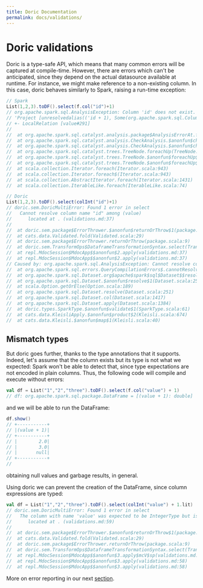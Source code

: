 ```yaml
---
title: Doric Documentation
permalink: docs/validations/
---
```



# Doric validations

Doric is a type-safe API, which means that many common errors will be captured at compile-time. However, there
are errors which can't be anticipated, since they depend on the actual datasource available at runtime. For instance, 
we might make reference to a non-existing column. In this case, doric behaves similarly to Spark,
raising a run-time exception: 

```scala
// Spark
List(1,2,3).toDF().select(f.col("id")+1)
// org.apache.spark.sql.AnalysisException: Column 'id' does not exist. Did you mean one of the following? [value];
// 'Project [unresolvedalias(('id + 1), Some(org.apache.spark.sql.Column$$Lambda$4152/0x000000010184f840@2d8fb7d1))]
// +- LocalRelation [value#291]
// 
// 	at org.apache.spark.sql.catalyst.analysis.package$AnalysisErrorAt.failAnalysis(package.scala:54)
// 	at org.apache.spark.sql.catalyst.analysis.CheckAnalysis.$anonfun$checkAnalysis$7(CheckAnalysis.scala:199)
// 	at org.apache.spark.sql.catalyst.analysis.CheckAnalysis.$anonfun$checkAnalysis$7$adapted(CheckAnalysis.scala:192)
// 	at org.apache.spark.sql.catalyst.trees.TreeNode.foreachUp(TreeNode.scala:367)
// 	at org.apache.spark.sql.catalyst.trees.TreeNode.$anonfun$foreachUp$1(TreeNode.scala:366)
// 	at org.apache.spark.sql.catalyst.trees.TreeNode.$anonfun$foreachUp$1$adapted(TreeNode.scala:366)
// 	at scala.collection.Iterator.foreach(Iterator.scala:943)
// 	at scala.collection.Iterator.foreach$(Iterator.scala:943)
// 	at scala.collection.AbstractIterator.foreach(Iterator.scala:1431)
// 	at scala.collection.IterableLike.foreach(IterableLike.scala:74)
```

```scala
// Doric
List(1,2,3).toDF().select(colInt("id")+1)
// doric.sem.DoricMultiError: Found 1 error in select
//   Cannot resolve column name "id" among (value)
//   	located at . (validations.md:37)
// 
// 	at doric.sem.package$ErrorThrower.$anonfun$returnOrThrow$1(package.scala:9)
// 	at cats.data.Validated.fold(Validated.scala:29)
// 	at doric.sem.package$ErrorThrower.returnOrThrow(package.scala:9)
// 	at doric.sem.TransformOps$DataframeTransformationSyntax.select(TransformOps.scala:139)
// 	at repl.MdocSession$MdocApp$$anonfun$2.apply(validations.md:37)
// 	at repl.MdocSession$MdocApp$$anonfun$2.apply(validations.md:37)
// Caused by: org.apache.spark.sql.AnalysisException: Cannot resolve column name "id" among (value)
// 	at org.apache.spark.sql.errors.QueryCompilationErrors$.cannotResolveColumnNameAmongFieldsError(QueryCompilationErrors.scala:2264)
// 	at org.apache.spark.sql.Dataset.org$apache$spark$sql$Dataset$$resolveException(Dataset.scala:259)
// 	at org.apache.spark.sql.Dataset.$anonfun$resolve$1(Dataset.scala:251)
// 	at scala.Option.getOrElse(Option.scala:189)
// 	at org.apache.spark.sql.Dataset.resolve(Dataset.scala:251)
// 	at org.apache.spark.sql.Dataset.col(Dataset.scala:1417)
// 	at org.apache.spark.sql.Dataset.apply(Dataset.scala:1384)
// 	at doric.types.SparkType.$anonfun$validate$1(SparkType.scala:61)
// 	at cats.data.KleisliApply.$anonfun$product$2(Kleisli.scala:674)
// 	at cats.data.Kleisli.$anonfun$map$1(Kleisli.scala:40)
```

## Mismatch types

But doric goes further, thanks to the type annotations that it supports. Indeed, let's assume that the column 
exists but its type is not what we expected: Spark won't be able to detect that, since type expectations are not 
encoded in plain columns. Thus, the following code will compile and execute without errors:

```scala
val df = List("1","2","three").toDF().select(f.col("value") + 1)
// df: org.apache.spark.sql.package.DataFrame = [(value + 1): double]
```

and we will be able to run the DataFrame:

```scala
df.show()
// +-----------+
// |(value + 1)|
// +-----------+
// |        2.0|
// |        3.0|
// |       null|
// +-----------+
//
```

obtaining null values and garbage results, in general.

Using doric we can prevent the creation of the DataFrame, since column expressions are typed:

```scala
val df = List("1","2","three").toDF().select(colInt("value") + 1.lit)
// doric.sem.DoricMultiError: Found 1 error in select
//   The column with name 'value' was expected to be IntegerType but is of type StringType
//   	located at . (validations.md:59)
// 
// 	at doric.sem.package$ErrorThrower.$anonfun$returnOrThrow$1(package.scala:9)
// 	at cats.data.Validated.fold(Validated.scala:29)
// 	at doric.sem.package$ErrorThrower.returnOrThrow(package.scala:9)
// 	at doric.sem.TransformOps$DataframeTransformationSyntax.select(TransformOps.scala:139)
// 	at repl.MdocSession$MdocApp$$anonfun$3.apply$mcV$sp(validations.md:59)
// 	at repl.MdocSession$MdocApp$$anonfun$3.apply(validations.md:58)
// 	at repl.MdocSession$MdocApp$$anonfun$3.apply(validations.md:58)
```

More on error reporting in our next [section](errors.md).
